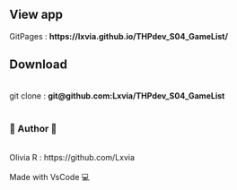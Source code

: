 <h2>View app</h2>
GitPages : <b>https://lxvia.github.io/THPdev_S04_GameList/</b>

<h2>Download</h2><br>
git clone : <b>git@github.com:Lxvia/THPdev_S04_GameList</b>
<br><br>
<h3>🐥 Author 🐥</h3><br>
Olivia R : https://github.com/Lxvia
<br><br>
Made with VsCode 💻 

